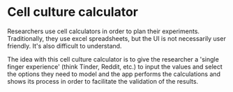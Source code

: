 # Cell culture calculator

Researchers use cell calculators in order to plan their experiments.
Traditionally, they use excel spreadsheets, but the UI is not necessarily user friendly.
It's also difficult to understand.

The idea with this cell culture calculator is to give the researcher a 'single finger experience' (think Tinder, Reddit, etc.) to input the values and select the options they need to model and the app performs the calculations and shows its process in order to facilitate the validation of the results.
